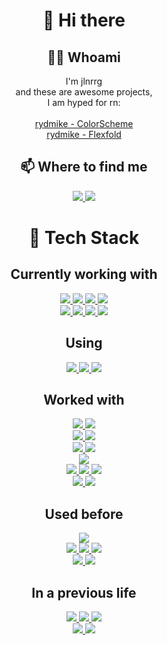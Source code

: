 <h1 align="center">👋 Hi there</h1>
<h2 align="center"> 👨‍💻 Whoami</h2>
<p align="center">
    I'm jlnrrg <br> and these are awesome projects, <br> I am hyped for rn:<br></br>
    <a href="https://rydmike.com/colorscheme">rydmike - ColorScheme</a><br>
    <a href="https://rydmike.com/flexfold">rydmike - Flexfold</a>

</p>

<h2 align="center">📫 Where to find me</h2>

<p align="center">
    <a href="https://github.com/jlnrrg/">
        <img src="https://img.shields.io/badge/-Github-181717?style=for-the-badge&logo=Github&logoColor=white">
    </a>
    <a href="https://t.me/jlnrrg">
        <img src="https://img.shields.io/badge/-Telegram-0088cc?style=for-the-badge&logo=Telegram&logoColor=white">
    </a>
</p>
    

<h1 align="center">🔭 Tech Stack</h1>
<h2 align="center">Currently working with</h2>

<p align="center">
<a href="https://flutter.dev/">
    <img src="https://img.shields.io/badge/flutter-44D0FA?logo=flutter&style=for-the-badge&logoColor=white">
</a>
<a href="https://dart.dev/">
    <img src="https://img.shields.io/badge/Dart-30B7F3?logo=dart&style=for-the-badge&logoColor=white">
</a>
<a href="https://graphql.org/">
    <img src="https://img.shields.io/badge/graphql-dgraph-E6148B?logo=graphql&style=for-the-badge&logoColor=white&labelColor=DF0D94">
</a>
<a href="https://firebase.google.com/">
    <img src="https://img.shields.io/badge/firebase-white?logo=firebase&style=for-the-badge">
</a>
<br>
    <a href="https://www.figma.com/">
        <img src="https://img.shields.io/badge/Figma-white?logo=figma&style=for-the-badge">
    </a>
    <a href="https://code.visualstudio.com/">
        <img src="https://img.shields.io/badge/vscode-025BA1?logo=visual-studio-code&style=for-the-badge&logoColor=white">
    </a>
    <a href="https://git-scm.com/">
        <img src="https://img.shields.io/badge/-Git-F05032?logo=Git&style=for-the-badge&logoColor=white">
    </a>
    <a href="https://github.com/">
        <img src="https://img.shields.io/badge/-Github-181717?logo=Github&style=for-the-badge&logoColor=white">
    </a>
</p>

<h2 align="center">Using</h2>

<p align="center">
    <a href="https://ubuntu.com/">
        <img src="https://img.shields.io/badge/-Ubuntu-orange?logo=Ubuntu&style=for-the-badge&logoColor=white">
    </a>
    <a href="https://www.gnu.org/software/bash/">
        <img src="https://img.shields.io/badge/bash-1E1E1E?logo=GNU-Bash&style=for-the-badge&logoColor=white">
    </a>
    <a href="https://www.gnu.org/software/bash/">
        <img src="https://img.shields.io/badge/docker-white?logo=docker&style=for-the-badge">
    </a>
</p>

<h2 align="center">Worked with</h2>
<p align="center">
    <a href="https://reactjs.org/">
        <img src="https://img.shields.io/badge/React-white?logo=react&style=for-the-badge&logoColor=63DAF9">
    </a>
    <a href="https://www.typescriptlang.org/">
        <img src="https://img.shields.io/badge/TypeScript-3278C2?logo=typescript&style=for-the-badge&logoColor=white">
    </a>
<br>
    <a href="https://developer.mozilla.org/docs/Web/HTML/HTML5">
        <img src="https://img.shields.io/badge/HTML5-E2502F?logo=html5&style=for-the-badge&logoColor=white">
    </a>
    <a href="https://www.w3.org/Style/CSS/specs.en.html">
        <img src="https://img.shields.io/badge/CSS3-1772B3?logo=css3&style=for-the-badge&logoColor=white">
    </a>
<br>
    <a href="https://about.gitlab.com/">
        <img src="https://img.shields.io/badge/gitlab-white?logo=gitlab&style=for-the-badge">
    </a>
    <a href="https://www.gatsbyjs.com/">
        <img src="https://img.shields.io/badge/gatsby-653496?logo=gatsby&style=for-the-badge">
    </a>

<br>
    <a href="https://www.python.org/">
        <img src="https://img.shields.io/badge/python-F7D141?logo=Python&style=for-the-badge">
    </a>
<br>
    <a href="https://www.latex-project.org/">
        <img src="https://img.shields.io/badge/Latex-lightgrey?logo=LaTeX&style=for-the-badge&logoColor=white">
    </a>
    <a href="https://wiki.contextgarden.net/Main_Page">
        <img src="https://img.shields.io/badge/Context-white?style=for-the-badge">
    </a>
    <a href="https://overleaf.com/">
        <img src="https://img.shields.io/badge/-Overleaf-47A141?logo=Overleaf&style=for-the-badge&logoColor=white">
    </a>
<br>
    <a href="https://www.microsoft.com/windows">
        <img src="https://img.shields.io/badge/Windows-white?logo=windows&style=for-the-badge&logoColor=lightgrey">
    </a>
    <a href="https://www.office.com/">
        <img src="https://img.shields.io/badge/MS_Office-D73D16?logo=microsoft-office&style=for-the-badge&logoColor=white">
    </a>
</p>


<h2 align="center">Used before</h2>
<p align="center">
    <a href="https://www.tensorflow.org/">
        <img src="https://img.shields.io/badge/Tensorflow-white?logo=tensorflow&style=for-the-badge">
    </a>
<br>
    <a href="https://www.r-project.org/">
        <img src="https://img.shields.io/badge/R-256ABA?logo=R&style=for-the-badge&logoColor=white">
    </a>
    <a href="https://rstudio.com/">
        <img src="https://img.shields.io/badge/Rstudio-75AADB?logo=RStudio&style=for-the-badge&logoColor=white">
    </a>
    <a href="https://www.stata.com/">
        <img src="https://img.shields.io/badge/Stata-155F8E?style=for-the-badge">
    </a>
<br>
    <a href="https://www.adobe.com/us/products/illustrator.html">
        <img src="https://img.shields.io/badge/Illustrator-FE9B2B?logo=adobe-illustrator&style=for-the-badge&logoColor=white">
    </a>
    <a href="https://rstudio.com/">
        <img src="https://img.shields.io/badge/Photoshop-001E35?logo=adobe-photoshop&style=for-the-badge&logoColor=33A8FB">
    </a>
</p>




<h2 align="center">In a previous life</h2>
<p align="center">
<a href="https://www.microsoft.com/microsoft-365/exchange/email">
    <img src="https://img.shields.io/badge/MS_Exchange-0478D0?logo=microsoft-exchange&style=for-the-badge&logoColor=white">
</a>
<a href="https://docs.microsoft.com/powershell/">
    <img src="https://img.shields.io/badge/PowerShell-5391F9?logo=powershell&style=for-the-badge&logoColor=white">
</a>
<a href="">
    <img src="https://img.shields.io/badge/VBA-237349?logo=microsoft-excel&style=for-the-badge&logoColor=white">
</a>
<br>
<a href="https://www.sap.com/">
    <img src="https://img.shields.io/badge/Sap-EEEEEE?logo=sap&style=for-the-badge&">
</a>

<a href="https://help.sap.com/doc/abapdocu_751_index_htm/7.51/en-US/index.htm">
    <img src="https://img.shields.io/badge/Abap_OO-E3E2D1?style=for-the-badge">
</a>
</p>





